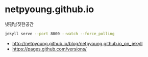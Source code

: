 netpyoung.github.io
===================

넷평남짓한공간

``` bash
jekyll serve --port 8000 --watch --force_polling
```


* http://netpyoung.github.io/blog/netpyoung.github.io_on_jekyll
* https://pages.github.com/versions/
